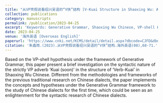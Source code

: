 ```yaml
---
title: "从VP壳假说看绍兴吴语的“V快”结构 [V-Kuai Structure in Shaoxing Wu: A VP-shells View]"
collection: publications
category: manuscripts
permalink: /publication/2023-04-25
excerpt: 'Keywords: Generative Grammar, Shaoxing Wu Chinese, VP-shell Hypothesis, Strict VP Adverb'
date: 2023-04-25
venue: '海外英语 [Overseas English]'
paperurl: 'https://www.cnki.net/KCMS/detail/detail.aspx?dbcode=CJFD&dbname=CJFDLAST2023&filename=HWYY202308021&uniplatform=OVERSEA&v=JVaHtP2jBKPlwq05Kla4NAci9lfek0JcVI1j_vLBQob1dJPm_1U9MPR2vP6PlS24'
citation: '朱鑫雨.(2023).从VP壳假说看绍兴吴语的“V快”结构.海外英语(08),68-71.'
---
```


Based on the VP-shell hypothesis under the framework of Generative Grammar, this paper present a brief investigation on the syntactic nature of the strictly VP adverb ‘Kuai (soon)’ in the structure of ‘Verb-Kuai’ in Shaoxing Wu Chinese. Different from the methodologies and frameworks of the previous traditional research on Chinese dialects, the paper implements the concepts and hypotheses under the Generative Grammar framework to the study of Chinese dialects for the first time, which could be seen as an enlightenment for the syntactic research of Chinese dialects.
